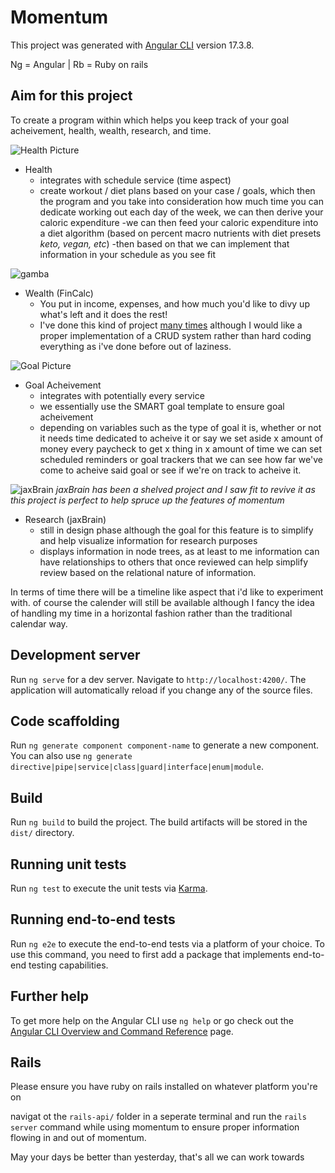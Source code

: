 # Momentum

This project was generated with [Angular CLI](https://github.com/angular/angular-cli) version 17.3.8.

Ng = Angular | Rb = Ruby on rails

## Aim for this project

To create a program within which helps you keep track of your goal acheivement, health, wealth, research, and time.

![Health Picture](https://peggyosterkamp.com/wp-content/uploads/2014/04/Golden-Proportion-da-Vinci_02.jpg)

- Health 
	- integrates with schedule service (time aspect)
	- create workout / diet plans based on your case / goals, which then the program and you take into consideration how much time you can dedicate working out each day of the week, we can then derive your caloric expenditure
	-we can then feed your caloric expenditure into a diet algorithm (based on percent macro nutrients with diet presets *keto, vegan, etc*)
	-then based on that we can implement that information in your schedule as you see fit

![gamba](https://tenor.com/bU1LK.gif)

- Wealth (FinCalc)
	- You put in income, expenses, and how much you'd like to divy up what's left and it does the rest!
	- I've done this kind of project [many times](https://github.com/wgauss/FinCalc) although I would like a proper implementation of a CRUD system rather than hard coding everything as i've done before out of laziness.


![Goal Picture](https://www.fossilconsulting.com/wp-content/uploads/2021/10/SMART-Graphic.png)

- Goal Acheivement
	- integrates with potentially every service
	- we essentially use the SMART goal template to ensure goal acheivement
	- depending on variables such as the type of goal it is, whether or not it needs time dedicated to acheive it or say we set aside x amount of money every paycheck to get x thing in x amount of time we can set scheduled reminders or goal trackers that we can see how far we've come to acheive said goal or see if we're on track to acheive it. 


![jaxBrain](https://images-ext-1.discordapp.net/external/etlizmJzNqsyLdcL9wRKGQSihAnUd9N08cAIXOj4KEI/https/i.imgur.com/FZFH9m0.png?format=webp&quality=lossless)
*jaxBrain has been a shelved project and I saw fit to revive it as this project is perfect to help spruce up the features of momentum*

- Research (jaxBrain)
	- still in design phase although the goal for this feature is to simplify and help visualize information for research purposes
	- displays information in node trees, as at least to me information can have relationships to others that once reviewed can help simplify review based on the relational nature of information.

In terms of time there will be a timeline like aspect that i'd like to experiment with. of course the calender will still be available although I fancy the idea of handling my time in a horizontal fashion rather than the traditional calendar way.

## Development server

Run `ng serve` for a dev server. Navigate to `http://localhost:4200/`. The application will automatically reload if you change any of the source files.

## Code scaffolding

Run `ng generate component component-name` to generate a new component. You can also use `ng generate directive|pipe|service|class|guard|interface|enum|module`.

## Build

Run `ng build` to build the project. The build artifacts will be stored in the `dist/` directory.

## Running unit tests

Run `ng test` to execute the unit tests via [Karma](https://karma-runner.github.io).

## Running end-to-end tests

Run `ng e2e` to execute the end-to-end tests via a platform of your choice. To use this command, you need to first add a package that implements end-to-end testing capabilities.

## Further help

To get more help on the Angular CLI use `ng help` or go check out the [Angular CLI Overview and Command Reference](https://angular.io/cli) page.

## Rails

Please ensure you have ruby on rails installed on whatever platform you're on

navigat ot the `rails-api/` folder in a seperate terminal and run the `rails server` command while using momentum to ensure proper information flowing in and out of momentum.

May your days be better than yesterday, that's all we can work towards
